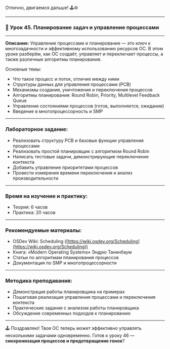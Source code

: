 Отлично, двигаемся дальше! 🕹️⚙️

---

### 🔹 Урок 45. Планирование задач и управление процессами

---

**Описание:**
Управление процессами и планирование — это ключ к многозадачности и эффективному использованию ресурсов ОС. В этом уроке разберём, как ОС создаёт, управляет и переключает процессы, а также различные алгоритмы планирования.

Основные темы:

* Что такое процесс и поток, отличие между ними
* Структуры данных для управления процессами (PCB)
* Механизмы создания, уничтожения и переключения процессов
* Алгоритмы планирования: Round Robin, Priority, Multilevel Feedback Queue
* Управление состояниями процессов (готов, выполняется, ожидание)
* Введение в многопроцессорность и SMP

---

### Лабораторное задание:

* Реализовать структуру PCB и базовые функции управления процессами
* Реализовать простой планировщик с алгоритмом Round Robin
* Написать тестовые задачи, демонстрирующие переключение контекста
* Добавить управление приоритетами процессов
* Провести измерения времени переключения и анализ производительности

---

### Время на изучение и практику:

* Теория: 6 часов
* Практика: 20 часов

---

### Рекомендуемые материалы:

* OSDev Wiki: Scheduling ([https://wiki.osdev.org/Scheduling](https://wiki.osdev.org/Scheduling))
* Книга: «Modern Operating Systems» Эндрю Таненбаум
* Статьи по алгоритмам планирования процессов
* Документация по SMP и многопроцессорности

---

### Методика преподавания:

* Демонстрация работы планировщика на примерах
* Пошаговая реализация управления процессами и переключения контекста
* Практические задания с анализом работы планировщика
* Обсуждение современных подходов к планированию

---

🕹️ Поздравляю! Твоя ОС теперь может эффективно управлять несколькими задачами одновременно. Готов к уроку 46 — **синхронизация процессов и предотвращение гонок**?


